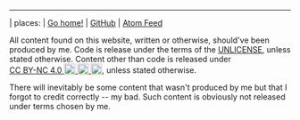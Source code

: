 ---

| places:
| [Go home!](/)
| [GitHub](https://github.com/siiky)
| [Atom Feed](/atom.xml)

All content found on this website, written or otherwise, should've been
produced by me. Code is release under the terms of the [UNLICENSE], unless
stated otherwise. Content other than code is released under
<a href="http://creativecommons.org/licenses/by-nc/4.0" target="_blank" rel="license noopener noreferrer" style="display:inline-block;">
CC BY-NC 4.0
<img style="height:20px!important;vertical-align:text-bottom" src="https://mirrors.creativecommons.org/presskit/icons/cc.svg">
<img style="height:20px!important;vertical-align:text-bottom" src="https://mirrors.creativecommons.org/presskit/icons/by.svg">
<img style="height:20px!important;vertical-align:text-bottom" src="https://mirrors.creativecommons.org/presskit/icons/nc.svg">
</a>, unless stated otherwise.

There will inevitably be some content that wasn't produced by me but that I
forgot to credit correctly -- my bad. Such content is obviously not released
under terms chosen by me.

[UNLICENSE]: https://unlicense.org
